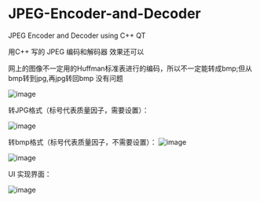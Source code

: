 # JPEG-Encoder-and-Decoder
JPEG Encoder and Decoder  using C++  QT

用C++ 写的 JPEG 编码和解码器 效果还可以 

网上的图像不一定用的Huffman标准表进行的编码，所以不一定能转成bmp;但从bmp转到jpg,再jpg转回bmp 没有问题

![image](https://github.com/user-attachments/assets/c1b9847b-46b7-45e2-bc4f-bf229ef1ccc7)


转JPG格式（标号代表质量因子，需要设置）：

![image](https://github.com/user-attachments/assets/df3813e0-7cd9-47ea-bbb6-2bf6ba48a3b7)


转bmp格式（标号代表质量因子，不需要设置）：
![image](https://github.com/user-attachments/assets/8b8121ee-5d0e-41b7-ac22-d075604b6b7b)


![image](https://github.com/user-attachments/assets/616e7a13-b509-45d1-9d3e-583ce00660a8)



UI 实现界面：

![image](https://github.com/user-attachments/assets/b6324da5-1028-4176-98a5-b50f4b892eff)





